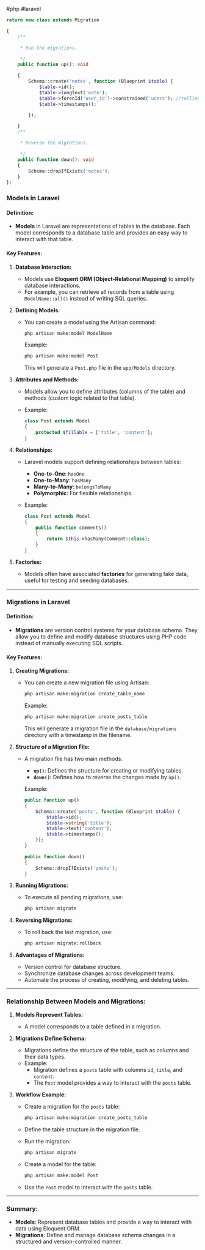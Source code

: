 #php 
#laravel 

```php 
return new class extends Migration

{
    /**

     * Run the migrations.

     */
    public function up(): void

    {
        Schema::create('notes', function (Blueprint $table) {
            $table->id();
            $table->longText('note');
            $table->forenId('user_id')->constrained('users'); //telling to crate user id column users is the forign ID
            $table->timestamps();

        });

    }
    /**

     * Reverse the migrations.

     */
    public function down(): void
    {
        Schema::dropIfExists('notes');
    }
};
```

### **Models in Laravel**

#### **Definition:**

- **Models** in Laravel are representations of tables in the database. Each model corresponds to a database table and provides an easy way to interact with that table.

#### **Key Features:**

1. **Database Interaction:**
    
    - Models use **Eloquent ORM (Object-Relational Mapping)** to simplify database interactions.
    - For example, you can retrieve all records from a table using `ModelName::all()` instead of writing SQL queries.
2. **Defining Models:**
    
    - You can create a model using the Artisan command:
        
        ```bash
        php artisan make:model ModelName
        ```
        
        Example:
        
        ```bash
        php artisan make:model Post
        ```
        
        This will generate a `Post.php` file in the `app/Models` directory.
3. **Attributes and Methods:**
    
    - Models allow you to define attributes (columns of the table) and methods (custom logic related to that table).
    - Example:
        
        ```php
        class Post extends Model
        {
            protected $fillable = ['title', 'content'];
        }
        ```
        
4. **Relationships:**
    
    - Laravel models support defining relationships between tables:
        - **One-to-One**: `hasOne`
        - **One-to-Many**: `hasMany`
        - **Many-to-Many**: `belongsToMany`
        - **Polymorphic**: For flexible relationships.
    - Example:
        
        ```php
        class Post extends Model
        {
            public function comments()
            {
                return $this->hasMany(Comment::class);
            }
        }
        ```
        
5. **Factories:**
    
    - Models often have associated **factories** for generating fake data, useful for testing and seeding databases.

---

### **Migrations in Laravel**

#### **Definition:**

- **Migrations** are version control systems for your database schema. They allow you to define and modify database structures using PHP code instead of manually executing SQL scripts.

#### **Key Features:**

1. **Creating Migrations:**
    
    - You can create a new migration file using Artisan:
        
        ```bash
        php artisan make:migration create_table_name
        ```
        
        Example:
        
        ```bash
        php artisan make:migration create_posts_table
        ```
        
        This will generate a migration file in the `database/migrations` directory with a timestamp in the filename.
2. **Structure of a Migration File:**
    
    - A migration file has two main methods:
        
        - **`up()`**: Defines the structure for creating or modifying tables.
        - **`down()`**: Defines how to reverse the changes made by `up()`.
        
        Example:
        
        ```php
        public function up()
        {
            Schema::create('posts', function (Blueprint $table) {
                $table->id();
                $table->string('title');
                $table->text('content');
                $table->timestamps();
            });
        }
        
        public function down()
        {
            Schema::dropIfExists('posts');
        }
        ```
        
3. **Running Migrations:**
    
    - To execute all pending migrations, use:
        
        ```bash
        php artisan migrate
        ```
        
4. **Reversing Migrations:**
    
    - To roll back the last migration, use:
        
        ```bash
        php artisan migrate:rollback
        ```
        
5. **Advantages of Migrations:**
    
    - Version control for database structure.
    - Synchronize database changes across development teams.
    - Automate the process of creating, modifying, and deleting tables.

---

### **Relationship Between Models and Migrations:**

1. **Models Represent Tables:**
    
    - A model corresponds to a table defined in a migration.
2. **Migrations Define Schema:**
    
    - Migrations define the structure of the table, such as columns and their data types.
    - Example:
        - Migration defines a `posts` table with columns `id`, `title`, and `content`.
        - The `Post` model provides a way to interact with the `posts` table.
3. **Workflow Example:**
    
    - Create a migration for the `posts` table:
        
        ```bash
        php artisan make:migration create_posts_table
        ```
        
    - Define the table structure in the migration file.
    - Run the migration:
        
        ```bash
        php artisan migrate
        ```
        
    - Create a model for the table:
        
        ```bash
        php artisan make:model Post
        ```
        
    - Use the `Post` model to interact with the `posts` table.

---

### **Summary:**

- **Models**: Represent database tables and provide a way to interact with data using Eloquent ORM.
- **Migrations**: Define and manage database schema changes in a structured and version-controlled manner.

